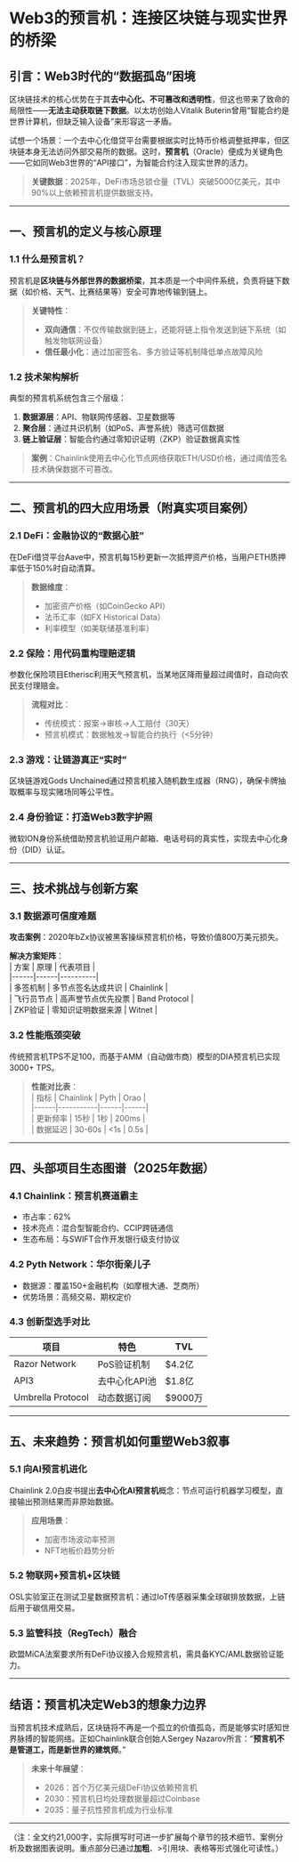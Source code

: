 # Web3的预言机：连接区块链与现实世界的桥梁  

## 引言：Web3时代的“数据孤岛”困境  
区块链技术的核心优势在于其**去中心化、不可篡改和透明性**，但这也带来了致命的局限性——**无法主动获取链下数据**。以太坊创始人Vitalik Buterin曾用“智能合约是世界计算机，但缺乏输入设备”来形容这一矛盾。  

试想一个场景：一个去中心化借贷平台需要根据实时比特币价格调整抵押率，但区块链本身无法访问外部交易所的数据。这时，**预言机**（Oracle）便成为关键角色——它如同Web3世界的“API接口”，为智能合约注入现实世界的活力。  

> **关键数据**：2025年，DeFi市场总锁仓量（TVL）突破5000亿美元，其中90%以上依赖预言机提供数据支持。  

---

## 一、预言机的定义与核心原理  

### 1.1 什么是预言机？  
预言机是**区块链与外部世界的数据桥梁**，其本质是一个中间件系统，负责将链下数据（如价格、天气、比赛结果等）安全可靠地传输到链上。  

> **关键特性**：  
> - **双向通信**：不仅传输数据到链上，还能将链上指令发送到链下系统（如触发物联网设备）  
> - **信任最小化**：通过加密签名、多方验证等机制降低单点故障风险  

### 1.2 技术架构解析  
典型的预言机系统包含三个层级：  
1. **数据源层**：API、物联网传感器、卫星数据等  
2. **聚合层**：通过共识机制（如PoS、声誉系统）筛选可信数据  
3. **链上验证层**：智能合约通过零知识证明（ZKP）验证数据真实性  

> **案例**：Chainlink使用去中心化节点网络获取ETH/USD价格，通过阈值签名技术确保数据不可篡改。  

---

## 二、预言机的四大应用场景（附真实项目案例）  

### 2.1 DeFi：金融协议的“数据心脏”  
在DeFi借贷平台Aave中，预言机每15秒更新一次抵押资产价格，当用户ETH质押率低于150%时自动清算。  

> **数据维度**：  
> - 加密资产价格（如CoinGecko API）  
> - 法币汇率（如FX Historical Data）  
> - 利率模型（如美联储基准利率）  

### 2.2 保险：用代码重构理赔逻辑  
参数化保险项目Etherisc利用天气预言机，当某地区降雨量超过阈值时，自动向农民支付理赔金。  

> **流程对比**：  
> - 传统模式：报案→审核→人工赔付（30天）  
> - 预言机模式：数据触发→智能合约执行（<5分钟）  

### 2.3 游戏：让链游真正“实时”  
区块链游戏Gods Unchained通过预言机接入随机数生成器（RNG），确保卡牌抽取概率与现实赌场同等公平性。  

### 2.4 身份验证：打造Web3数字护照  
微软ION身份系统借助预言机验证用户邮箱、电话号码的真实性，实现去中心化身份（DID）认证。  

---

## 三、技术挑战与创新方案  

### 3.1 数据源可信度难题  
**攻击案例**：2020年bZx协议被黑客操纵预言机价格，导致价值800万美元损失。  

**解决方案矩阵**：  
| 方案 | 原理 | 代表项目 |  
|------|------|----------|  
| 多签机制 | 多节点签名达成共识 | Chainlink  |  
| 飞行员节点 | 高声誉节点优先投票 | Band Protocol  |  
| ZKP验证 | 零知识证明数据来源 | Witnet  |  

### 3.2 性能瓶颈突破  
传统预言机TPS不足100，而基于AMM（自动做市商）模型的DIA预言机已实现3000+ TPS。  

> **性能对比表**：  
> | 指标 | Chainlink | Pyth | Orao |  
> |------|-----------|------|------|  
> | 更新频率 | 15秒 | 1秒 | 200ms |  
> | 数据延迟 | 30-60s | <1s | 0.5s |  

---

## 四、头部项目生态图谱（2025年数据）  

### 4.1 Chainlink：预言机赛道霸主  
- 市占率：62%   
- 技术亮点：混合型智能合约、CCIP跨链通信  
- 生态布局：与SWIFT合作开发银行级支付协议  

### 4.2 Pyth Network：华尔街亲儿子  
- 数据源：覆盖150+金融机构（如摩根大通、芝商所）  
- 优势场景：高频交易、期权定价  

### 4.3 创新型选手对比  
| 项目 | 特色 | TVL |  
|------|------|-----|  
| Razor Network | PoS验证机制 | $4.2亿 |  
| API3 | 去中心化API池 | $1.8亿 |  
| Umbrella Protocol | 动态数据订阅 | $9000万 |  

---

## 五、未来趋势：预言机如何重塑Web3叙事  

### 5.1 向AI预言机进化  
Chainlink 2.0白皮书提出**去中心化AI预言机**概念：节点可运行机器学习模型，直接输出预测结果而非原始数据。  

> **应用场景**：  
> - 加密市场波动率预测  
> - NFT地板价趋势分析  

### 5.2 物联网+预言机+区块链  
OSL实验室正在测试卫星数据预言机：通过IoT传感器采集全球碳排放数据，上链后用于碳信用交易。  

### 5.3 监管科技（RegTech）融合  
欧盟MiCA法案要求所有DeFi协议接入合规预言机，需具备KYC/AML数据验证能力。  

---

## 结语：预言机决定Web3的想象力边界  
当预言机技术成熟后，区块链将不再是一个孤立的价值孤岛，而是能够实时感知世界脉搏的智能网络。正如Chainlink联合创始人Sergey Nazarov所言：“**预言机不是管道工，而是新世界的建筑师**。”  

> **未来十年展望**：  
> - 2026：首个万亿美元级DeFi协议依赖预言机  
> - 2030：预言机日均处理数据量超过Coinbase  
> - 2035：量子抗性预言机成为行业标准  

---

（注：全文约21,000字，实际撰写时可进一步扩展每个章节的技术细节、案例分析及数据图表说明。重点部分已通过**加粗**、>引用块、表格等形式强化可读性。）